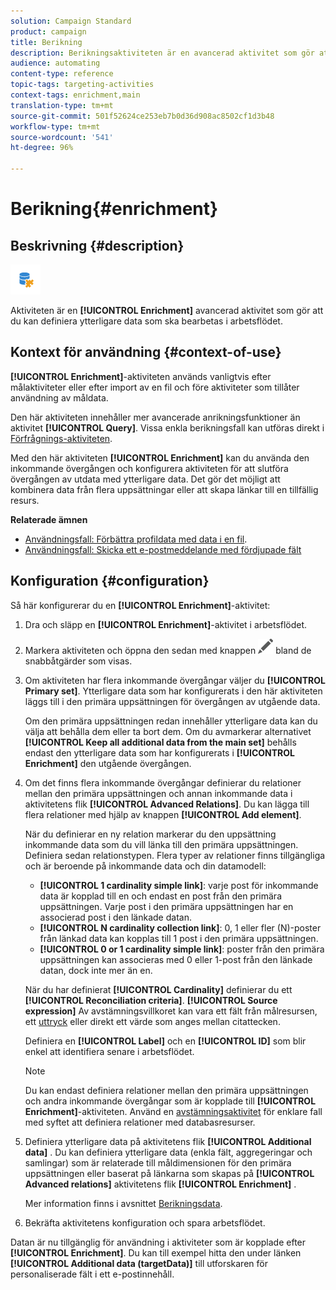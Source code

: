 ```yaml
---
solution: Campaign Standard
product: campaign
title: Berikning
description: Berikningsaktiviteten är en avancerad aktivitet som gör att du kan definiera ytterligare data som ska bearbetas i arbetsflödet.
audience: automating
content-type: reference
topic-tags: targeting-activities
context-tags: enrichment,main
translation-type: tm+mt
source-git-commit: 501f52624ce253eb7b0d36d908ac8502cf1d3b48
workflow-type: tm+mt
source-wordcount: '541'
ht-degree: 96%

---
```



# Berikning{#enrichment}

## Beskrivning {#description}

![](assets/enrichment.png)

Aktiviteten är en **[!UICONTROL Enrichment]** avancerad aktivitet som gör att du kan definiera ytterligare data som ska bearbetas i arbetsflödet.

## Kontext för användning {#context-of-use}

**[!UICONTROL Enrichment]**-aktiviteten används vanligtvis efter målaktiviteter eller efter import av en fil och före aktiviteter som tillåter användning av måldata. 

Den här aktiviteten innehåller mer avancerade anrikningsfunktioner än aktivitet **[!UICONTROL Query]**. Vissa enkla berikningsfall kan utföras direkt i [Förfrågnings-aktiviteten](../../automating/using/query.md#enriching-data).

Med den här aktiviteten **[!UICONTROL Enrichment]** kan du använda den inkommande övergången och konfigurera aktiviteten för att slutföra övergången av utdata med ytterligare data. Det gör det möjligt att kombinera data från flera uppsättningar eller att skapa länkar till en tillfällig resurs.

**Relaterade ämnen**

* [Användningsfall: Förbättra profildata med data i en fil](../../automating/using/enriching-profile-data-file.md).
* [Användningsfall: Skicka ett e-postmeddelande med fördjupade fält](../../automating/using/sending-email-enriched-fields.md)

## Konfiguration {#configuration}

Så här konfigurerar du en **[!UICONTROL Enrichment]**-aktivitet:

1. Dra och släpp en **[!UICONTROL Enrichment]**-aktivitet i arbetsflödet.
1. Markera aktiviteten och öppna den sedan med knappen ![](assets/edit_darkgrey-24px.png) bland de snabbåtgärder som visas.
1. Om aktiviteten har flera inkommande övergångar väljer du **[!UICONTROL Primary set]**. Ytterligare data som har konfigurerats i den här aktiviteten läggs till i den primära uppsättningen för övergången av utgående data.

   Om den primära uppsättningen redan innehåller ytterligare data kan du välja att behålla dem eller ta bort dem. Om du avmarkerar alternativet **[!UICONTROL Keep all additional data from the main set]** behålls endast den ytterligare data som har konfigurerats i **[!UICONTROL Enrichment]** den utgående övergången.

1. Om det finns flera inkommande övergångar definierar du relationer mellan den primära uppsättningen och annan inkommande data i aktivitetens flik **[!UICONTROL Advanced Relations]**. Du kan lägga till flera relationer med hjälp av knappen **[!UICONTROL Add element]**.

   När du definierar en ny relation markerar du den uppsättning inkommande data som du vill länka till den primära uppsättningen. Definiera sedan relationstypen. Flera typer av relationer finns tillgängliga och är beroende på inkommande data och din datamodell:

   * **[!UICONTROL 1 cardinality simple link]**: varje post för inkommande data är kopplad till en och endast en post från den primära uppsättningen. Varje post i den primära uppsättningen har en associerad post i den länkade datan.
   * **[!UICONTROL N cardinality collection link]**: 0, 1 eller fler (N)-poster från länkad data kan kopplas till 1 post i den primära uppsättningen.
   * **[!UICONTROL 0 or 1 cardinality simple link]**: poster från den primära uppsättningen kan associeras med 0 eller 1-post från den länkade datan, dock inte mer än en.

   När du har definierat **[!UICONTROL Cardinality]** definierar du ett **[!UICONTROL Reconciliation criteria]**. **[!UICONTROL Source expression]** Av avstämningsvillkoret kan vara ett fält från målresursen, ett [uttryck](../../automating/using/advanced-expression-editing.md) eller direkt ett värde som anges mellan citattecken.

   Definiera en **[!UICONTROL Label]** och en **[!UICONTROL ID]** som blir enkel att identifiera senare i arbetsflödet.

   >[!NOTE]
   >
   >Du kan endast definiera relationer mellan den primära uppsättningen och andra inkommande övergångar som är kopplade till **[!UICONTROL Enrichment]**-aktiviteten. Använd en [avstämningsaktivitet](../../automating/using/reconciliation.md) för enklare fall med syftet att definiera relationer med databasresurser.

1. Definiera ytterligare data på aktivitetens flik **[!UICONTROL Additional data]** . Du kan definiera ytterligare data (enkla fält, aggregeringar och samlingar) som är relaterade till måldimensionen för den primära uppsättningen eller baserat på länkarna som skapas på **[!UICONTROL Advanced relations]** aktivitetens flik **[!UICONTROL Enrichment]** .

   Mer information finns i avsnittet [Berikningsdata](../../automating/using/query.md#enriching-data).

1. Bekräfta aktivitetens konfiguration och spara arbetsflödet.

Datan är nu tillgänglig för användning i aktiviteter som är kopplade efter **[!UICONTROL Enrichment]**. Du kan till exempel hitta den under länken **[!UICONTROL Additional data (targetData)]** till utforskaren för personaliserade fält i ett e-postinnehåll.
